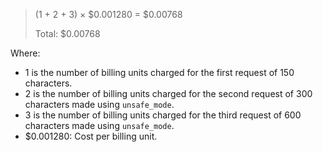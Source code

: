 > (1 + 2 + 3) × $0.001280 = $0.00768
>
> Total: $0.00768

Where:

* 1 is the number of billing units charged for the first request of 150 characters.
* 2 is the number of billing units charged for the second request of 300 characters made using `unsafe_mode`.
* 3 is the number of billing units charged for the third request of 600 characters made using `unsafe_mode`.
* $0.001280: Cost per billing unit.